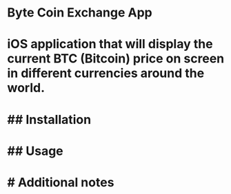 <h1> Byte Coin Exchange App <h1>

iOS application that will display the current BTC (Bitcoin) price on screen in different currencies around the world.
  
<h1> ## Installation <h1>

<h1> ## Usage </h1>

<h1> # Additional notes </h1>
